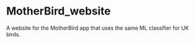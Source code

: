 # MotherBird_website
A website for the MotherBird app that uses the same ML classifier for UK birds.
